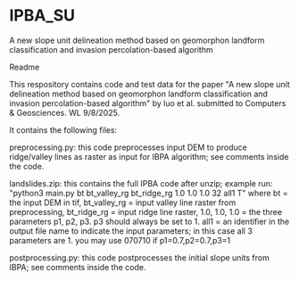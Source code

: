 # IPBA_SU
A new slope unit delineation method based on geomorphon landform classification and invasion percolation-based algorithm 

Readme

This respository contains code and test data for the paper "A new slope unit delineation method based on geomorphon landform classification and invasion percolation-based algorithm" by luo et al. submitted to Computers & Geosciences. WL 9/8/2025.

It contains the following files:

preprocessing.py: this code preprocesses input DEM to produce ridge/valley lines as raster as input for IBPA algorithm; see comments inside the code.

landslides.zip: this contains the full IPBA code after unzip; 
example run: "python3 main.py bt bt_valley_rg bt_ridge_rg 1.0 1.0 1.0 32 all1 T"
                where bt = the input DEM in tif, 
				bt_valley_rg = input valley line raster from preprocessing, 
				bt_ridge_rg = input ridge line raster,
				1.0, 1.0, 1.0 = the three parameters p1, p2, p3. p3 should always be set to 1.
				all1 = an identifier in the output file name to indicate the input parameters;
		       	in this case all 3 parameters are 1. you may use 070710 if p1=0.7,p2=0.7,p3=1

postprocessing.py: this code postprocesses the initial slope units from IBPA; see comments inside the code.
